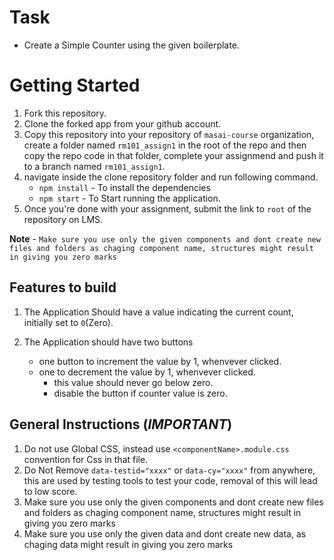 # Task

- Create a Simple Counter using the given boilerplate.

# Getting Started

1. Fork this repository.
2. Clone the forked app from your github account.
3. Copy this repository into your repository of `masai-course` organization, create a folder named `rm101_assign1` in the root of the repo and then copy the repo code in that folder, complete your assignmend and push it to a branch named `rm101_assign1`.
5. navigate inside the clone repository folder and run following command.
   - `npm install` - To install the dependencies
   - `npm start` - To Start running the application.
6. Once you're done with your assignment, submit the link to `root` of the repository on LMS.

**Note** - `Make sure you use only the given components and dont create new files and folders as chaging component name, structures might result in giving you zero marks`

## Features to build

1. The Application Should have a value indicating the current count, initially set to `0`(Zero).

2. The Application should have two buttons
   - one button to increment the value by 1, whenvever clicked.
   - one to decrement the value by 1, whenvever clicked.
     - this value should never go below zero.
     - disable the button if counter value is zero.

## General Instructions (**_IMPORTANT_**)

1. Do not use Global CSS, instead use `<componentName>.module.css` convention for Css in that file.
2. Do Not Remove `data-testid="xxxx"` or `data-cy="xxxx"` from anywhere, this are used by testing tools to test your code, removal of this will lead to low score.
3. Make sure you use only the given components and dont create new files and folders as chaging component name, structures might result in giving you zero marks
4. Make sure you use only the given data and dont create new data, as chaging data might result in giving you zero marks
